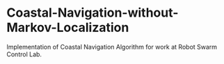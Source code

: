 # Coastal-Navigation-without-Markov-Localization
Implementation of Coastal Navigation Algorithm for work at Robot Swarm Control Lab.

